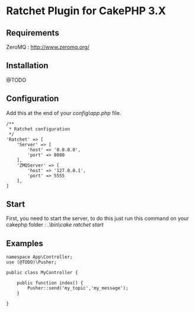 # Ratchet Plugin for CakePHP 3.X

## Requirements

ZeroMQ : http://www.zeromq.org/

## Installation

@TODO

## Configuration

Add this at the end of your _config\app.php_ file.

    /**
     * Ratchet configuration
     */
    'Ratchet' => [
        'Server' => [
            'host' => '0.0.0.0',
            'port' => 8080
        ],
        'ZMQServer' => [
            'host' => '127.0.0.1',
            'port' => 5555
        ],
    ]

## Start

First, you need to start the server, to do this just run this command
on your cakephp folder : _.\bin\cake ratchet start_

## Examples

    namespace App\Controller;
    use (@TODO)\Pusher;
    
    public class MyController {
    
        public function index() {
            Pusher::send('my_topic','my_message');
        }
        
    }